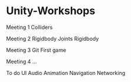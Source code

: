 # Unity-Workshops

Meeting 1
	Colliders

Meeting 2
	Rigidbody
	Joints
	Rigidbody

Meeting 3
	Git
	First game
	
Meeting 4
	...
	
To do
	UI
	Audio
	Animation
	Navigation
	Networking